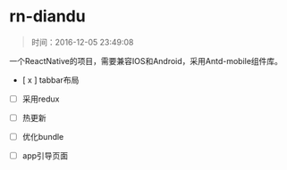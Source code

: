 # rn-diandu

>时间：2016-12-05 23:49:08

一个ReactNative的项目，需要兼容IOS和Android，采用Antd-mobile组件库。

- [ x ] tabbar布局
- [ ] 采用redux
- [ ] 热更新
- [ ] 优化bundle
- [ ] app引导页面

